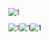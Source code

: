 ![1](C:\Users\34084\Pictures\简谱\迟迟\1.jpg)

![1](C:\Users\34084\Pictures\简谱\迟迟\2.jpg)![1](C:\Users\34084\Pictures\简谱\迟迟\3.jpg)![1](C:\Users\34084\Pictures\简谱\迟迟\4.jpg)
